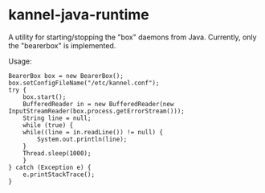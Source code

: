 # kannel-java-runtime #

A utility for starting/stopping the "box" daemons from Java. Currently, only the "bearerbox" is implemented. 

Usage:

    BearerBox box = new BearerBox();
    box.setConfigFileName("/etc/kannel.conf");
    try {
        box.start();
        BufferedReader in = new BufferedReader(new InputStreamReader(box.process.getErrorStream()));
        String line = null;
        while (true) {
        while((line = in.readLine()) != null) {
            System.out.println(line);
        }
        Thread.sleep(1000);
        }
    } catch (Exception e) {
        e.printStackTrace();
    }
